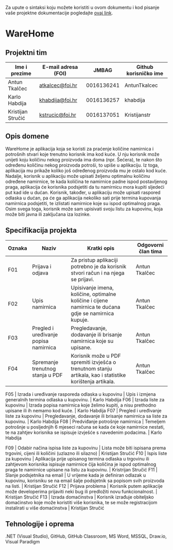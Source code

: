 Za upute o sintaksi koju možete koristiti u ovom dokumentu i kod pisanje vaše projektne dokumentacije pogledajte [ovaj link](https://guides.github.com/features/mastering-markdown/).

# WareHome

## Projektni tim

Ime i prezime | E-mail adresa (FOI) | JMBAG | Github korisničko ime
------------  | ------------------- | ----- | ---------------------
Antun Tkalčec | atkalcec@foi.hr | 0016136241 | AntunTkalcec
Karlo Habdija | khabdija@foi.hr | 0016136257 | khabdija
Kristijan Stručić | kstrucic@foi.hr | 0016137051 | Kristijanstr

## Opis domene
WareHome je aplikacija koja se koristi za praćenje količine namirnica i potrošnih stvari koje trenutno korisnik ima kod kuće. U nju korisnik može unijeti koju količinu nekog proizvoda ima doma (npr. Šećera), te nakon što određenu količinu nekog proizvoda potroši, to upiše u aplikaciju. Iz toga, aplikacija mu prikaže koliko još određenog proizvoda mu je ostalo kod kuće. Nadalje, korisnik u aplikaciju može upisati željenu optimalnu količinu određene namirnice, te kada količina te namirnice padne ispod postavljenog praga, aplikacija će korisnika podsjetiti da tu namirnicu mora kupiti sljedeći put kad ide u dućan. Korisnik, također, u aplikaciju može upisati raspored odlaska u dućan, pa će ga aplikacija nekoliko sati prije termina kupovanja namirnica podsjetiti, te izlistati namirnice koje su ispod optimalnog praga. Osim svega toga, korisnik može sam upisivati svoju listu za kupovinu, koja može biti javna ili zaključana iza lozinke.


## Specifikacija projekta

Oznaka | Naziv | Kratki opis | Odgovorni član tima
------ | ----- | ----------- | -------------------
F01 | Prijava i odjava | Za pristup aplikaciji potrebno je da korisnik stvori račun i na njega se prijavi. | Antun Tkalčec 
F02 | Upis namirnica | Upisivanje imena, količine, optimalne količine i cijene namirnica te dućana gdje se namirnica kupuje. | Antun Tkalčec
F03 | Pregled i uređivanje popisa namirnica | Pregledavanje, dodavanje ili brisanje namirnica koje su upisane. | Antun Tkalčec
F04 | Spremanje trenutnog stanja u PDF | Korisnik može u PDF spremiti izvješća o trenutnom stanju artikala, kao i statistike korištenja artikala. | Antun Tkalčec

F05 | Izrada i uređivanje rasporeda odlaska u kupovinu | Upis i izmjena generalnih termina odlaska u kupovinu. | Karlo Habdija
F06 | Izrada liste za kupovinu | Izrada popisa namirnica koje želimo kupiti, a nisu prethodno upisane ili ih nemamo kod kuće. | Karlo Habdija
F07 | Pregled i uređivanje liste za kupovinu | Pregledavanje, dodavanje ili brisanje namirnica sa liste za kupovinu. | Karlo Habdija
F08 | Predviđanje potrošnje namirnica | Temeljem potrošnje u posljednjih 6 mjeseci računa se kada će koje namirnice nestati, te na zahtjev korisnika se ispisuje izvješće s navedenim podacima. | Karlo Habdija

F09 | Odabir načina ispisa liste za kupovinu | Lista može biti ispisana prema trgovini, cijeni ili količini (uzlazno ili silazno) | Kristijan Stručić
F10 | Ispis liste za kupovinu | Aplikacija prije upisanog termina odlaska u trgovinu ili zahtjevom korisnika ispisuje namirnice čija količina je ispod optimalnog praga te namirnice upisane na listu za kupovinu. | Kristrijan Stručić
F11 | Slanje podsjetnika na email | U vrijeme kada je definiran odlazak u kupovinu, korisniku se na email šalje podsjetnik sa popisom svih proizvoda na listi. | Kristijan Stručić
F12 | Prijava problema | Korisnik putem aplikacije može developerima prijaviti neki bug ili predložiti novu funkcionalnost. | Kristijan Stručić
F13 | Izrada domaćinstva | Korisnik izrađuje obiteljsko domaćinstvo koje može koristiti više korisnika, te se može registracijom instalirati u više domaćinstva | Kristijan Stručić


## Tehnologije i oprema
.NET (Visual Studio), GitHub, GitHub Classroom, MS Word, MSSQL, Draw.io, Visual Paradigm
